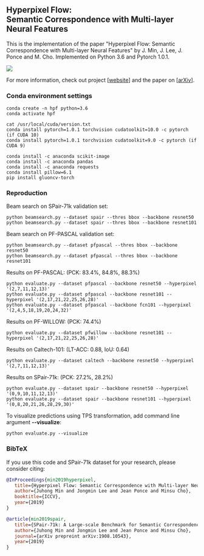 ## Hyperpixel Flow: <br/> Semantic Correspondence with Multi-layer Neural Features
This is the implementation of the paper "Hyperpixel Flow: Semantic Correspondence with Multi-layer Neural Features" by J. Min, J. Lee, J. Ponce and M. Cho.
Implemented on Python 3.6 and Pytorch 1.0.1.

![](https://juhongm999.github.io/pic/hpf.png)

For more information, check out project [[website](http://cvlab.postech.ac.kr/research/HPF/)] and the paper on [[arXiv](http://arxiv.org/abs/1908.06537)].

### Conda environment settings

    conda create -n hpf python=3.6
    conda activate hpf

    cat /usr/local/cuda/version.txt
    conda install pytorch=1.0.1 torchvision cudatoolkit=10.0 -c pytorch (if CUDA 10) 
    conda install pytorch=1.0.1 torchvision cudatoolkit=9.0 -c pytorch (if CUDA 9) 
    
    conda install -c anaconda scikit-image
    conda install -c anaconda pandas
    conda install -c anaconda requests
    conda install pillow=6.1
    pip install gluoncv-torch

### Reproduction    

Beam search on SPair-71k validation set: 

    python beamsearch.py --dataset spair --thres bbox --backbone resnet50
    python beamsearch.py --dataset spair --thres bbox --backbone resnet101
    
    
Beam search on PF-PASCAL validation set: 

    python beamsearch.py --dataset pfpascal --thres bbox --backbone resnet50
    python beamsearch.py --dataset pfpascal --thres bbox --backbone resnet101  
    
    
Results on PF-PASCAL: (PCK: 83.4%, 84.8%, 88.3%)

    python evaluate.py --dataset pfpascal --backbone resnet50 --hyperpixel '(2,7,11,12,13)'
    python evaluate.py --dataset pfpascal --backbone resnet101 --hyperpixel '(2,17,21,22,25,26,28)'
    python evaluate.py --dataset pfpascal --backbone fcn101 --hyperpixel '(2,4,5,18,19,20,24,32)'

Results on PF-WILLOW: (PCK: 74.4%)

    python evaluate.py --dataset pfwillow --backbone resnet101 --hyperpixel '(2,17,21,22,25,26,28)'

Results on Caltech-101: (LT-ACC: 0.88, IoU: 0.64)

    python evaluate.py --dataset caltech --backbone resnet50 --hyperpixel '(2,7,11,12,13)'

Results on SPair-71k: (PCK: 27.2%, 28.2%)
 
    python evaluate.py --dataset spair --backbone resnet50 --hyperpixel '(0,9,10,11,12,13)'
    python evaluate.py --dataset spair --backbone resnet101 --hyperpixel '(0,8,20,21,26,28,29,30)'
    
To visualize predictions using TPS transformation, add command line argument **--visualize**: 

    python evaluate.py --visualize
    
### BibTeX
If you use this code and SPair-71k dataset for your research, please consider citing:
````BibTeX
@InProceedings{min2019hyperpixel, 
   title={Hyperpixel Flow: Semantic Correspondence with Multi-layer Neural Features},
   author={Juhong Min and Jongmin Lee and Jean Ponce and Minsu Cho},
   booktitle={ICCV},
   year={2019}
}
````
````BibTeX
@article{min2019spair,
   title={SPair-71k: A Large-scale Benchmark for Semantic Correspondence},
   author={Juhong Min and Jongmin Lee and Jean Ponce and Minsu Cho},
   journal={arXiv prepreint arXiv:1908.10543},
   year={2019}
}
````
